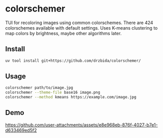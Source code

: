 # colorschemer

TUI for recoloring images using common colorschemes. There are 424 colorschemes available with default settings. Uses K-means clustering to map colors by brightness, maybe other algorithms later.

## Install

```bash
uv tool install git+https://github.com/drzbida/colorschemer/
```

## Usage

```bash
colorschemer path/to/image.jpg
colorschemer --theme-file base16 image.png
colorschemer --method kmeans https://example.com/image.jpg
```

## Demo

https://github.com/user-attachments/assets/e8e968eb-876f-4027-b7e1-d633469ed5f2


